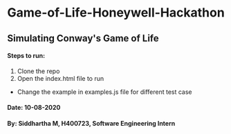 # Game-of-Life-Honeywell-Hackathon

## Simulating Conway's Game of Life

#### Steps to run:
1. Clone the repo
2. Open the index.html file to run

* Change the example in examples.js file for different test case

#### Date: 10-08-2020
#### By: Siddhartha M, H400723, Software Engineering Intern
